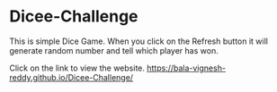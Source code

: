 # Dicee-Challenge
This is simple Dice Game. 
When you click on the Refresh button it will generate random number and tell which player has won.

Click on the link to view the website.
https://bala-vignesh-reddy.github.io/Dicee-Challenge/
